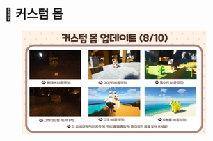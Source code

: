 # 🦊 커스텀 몹

<figure><img src="../../.gitbook/assets/-_-001_2.png" alt=""><figcaption></figcaption></figure>

